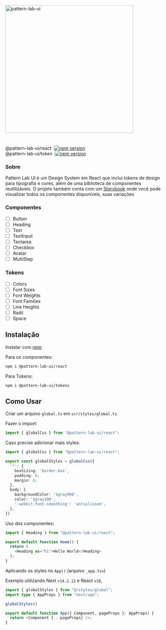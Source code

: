 <a href="https://flavia-dantas.github.io/design-system-pattern-lab-ui/">
  <img src="https://github.com/user-attachments/assets/f0455edc-31a7-4c82-8497-8ec3ebd7e0aa" alt="pattern-lab-ui" width="400"/>
</a>

#
<div style="display: flex; align-items: center;">
  <span>@pattern-lab-ui/react</span>
   <a href="https://www.npmjs.com/package/@pattern-lab-ui/react">
  <img src="https://img.shields.io/npm/v/@pattern-lab-ui/react" alt="npm version" 
  style="margin-left: 8px;" />
   </a>
</div>

<div style="display: flex; align-items: center;">
  <span>@pattern-lab-ui/token</span>
    <a href="https://www.npmjs.com/package/@pattern-lab-ui/tokens">
  <img src="https://img.shields.io/npm/v/@pattern-lab-ui/tokens" alt="npm version" style="margin-left: 8px;" />
     </a>
</div>

### Sobre
Pattern Lab UI é um Design System em React que inclui tokens de design para tipografia e cores, além de uma biblioteca de componentes reutilizáveis. O projeto também conta com um [Storybook](https://flavia-dantas.github.io/design-system-pattern-lab-ui/) onde você pode visualizar todos os componentes disponíveis, suas variações

### Componentes

- [ ] Button
- [ ] Heading
- [ ] Text
- [ ] TextInput
- [ ] Textarea
- [ ] Checkbox
- [ ] Avatar
- [ ] MultiStep
  
### Tokens
- [ ] Colors
- [ ] Font Sizes
- [ ] Font Weights
- [ ] Font Families
- [ ] Line Heights
- [ ] Radii
- [ ] Space

## Instalação
Instalar com [npm](https://www.npmjs.com/)

Para os componentes:
```bash
npm i @pattern-lab-ui/react
```

Para Tokens:

```bash
npm i @pattern-lab-ui/tokens
```

## Como Usar 

Criar um arquivo `global.ts` em `scr/styles/global.ts`

Fazer o import:


```typescript
import { globalCss } from "@pattern-lab-ui/react";
```

Caso precise adicionar mais styles:
```typescript
import { globalCss } from "@pattern-lab-ui/react";

export const globalStyles = globalCss({
  '*': {
    boxSizing: 'border-box',
    padding: 0,
    margin: 0,
  },
  body: {
    backgroundColor: '$gray900',
    color: '$gray100',
    '-webkit-font-smoothing': 'antialiased',
  },
})
```

Uso dos componentes:
```typescript
import { Heading } from "@pattern-lab-ui/react";

export default function Home() {
  return (
    <Heading as="h1">Hello World</Heading>
  );
}
```
Aplicando os styles no `App()` (arquivo `_app.tsx`)

Exemplo utilizando Next `v14.2.12` e React `v18`,
```typescript
import { globalStyles } from "@/styles/global";
import type { AppProps } from "next/app";

globalStyles()

export default function App({ Component, pageProps }: AppProps) {
  return <Component {...pageProps} />;
}
```
